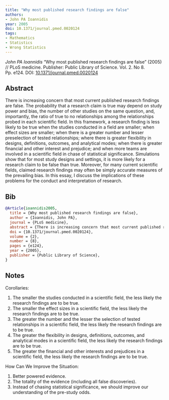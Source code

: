 ```yaml
---
title: "Why most published research findings are false"
authors:
- John PA Ioannidis
year: 2005
doi: 10.1371/journal.pmed.0020124
tags:
- Mathematics
- Statistics
- Wrong Statistics
---
```


<i>John PA Ioannidis</i> <span title="There is increasing concern that most current published research findings are false. The probability that a research claim is true may depend on study power and bias, the number of other studies on the same question, and, importantly, the ratio of true to no relationships among the relationships probed in each scientific field. In this framework, a research finding is less likely to be true when the studies conducted in a field are smaller; when effect sizes are smaller; when there is a greater number and lesser preselection of tested relationships; where there is greater flexibility in designs, definitions, outcomes, and analytical modes; when there is greater financial and other interest and prejudice; and when more teams are involved in a scientific field in chase of statistical significance. Simulations show that for most study designs and settings, it is more likely for a research claim to be false than true. Moreover, for many current scientific fields, claimed research findings may often be simply accurate measures of the prevailing bias. In this essay, I discuss the implications of these problems for the conduct and interpretation of research.">“Why most published research findings are false”</span> (2005) // PLoS medicine. Publisher: Public Library of Science. Vol.&nbsp;2. No&nbsp;8. Pp.&nbsp;e124. DOI:&nbsp;<a href='https://doi.org/10.1371/journal.pmed.0020124'>10.1371/journal.pmed.0020124</a>

## Abstract

There is increasing concern that most current published research findings are false. The probability that a research claim is true may depend on study power and bias, the number of other studies on the same question, and, importantly, the ratio of true to no relationships among the relationships probed in each scientific field. In this framework, a research finding is less likely to be true when the studies conducted in a field are smaller; when effect sizes are smaller; when there is a greater number and lesser preselection of tested relationships; where there is greater flexibility in designs, definitions, outcomes, and analytical modes; when there is greater financial and other interest and prejudice; and when more teams are involved in a scientific field in chase of statistical significance. Simulations show that for most study designs and settings, it is more likely for a research claim to be false than true. Moreover, for many current scientific fields, claimed research findings may often be simply accurate measures of the prevailing bias. In this essay, I discuss the implications of these problems for the conduct and interpretation of research.

## Bib

```bib
@Article{ioannidis2005,
  title = {Why most published research findings are false},
  author = {Ioannidis, John PA},
  journal = {PLoS medicine},
  abstract = {There is increasing concern that most current published research findings are false. The probability that a research claim is true may depend on study power and bias, the number of other studies on the same question, and, importantly, the ratio of true to no relationships among the relationships probed in each scientific field. In this framework, a research finding is less likely to be true when the studies conducted in a field are smaller; when effect sizes are smaller; when there is a greater number and lesser preselection of tested relationships; where there is greater flexibility in designs, definitions, outcomes, and analytical modes; when there is greater financial and other interest and prejudice; and when more teams are involved in a scientific field in chase of statistical significance. Simulations show that for most study designs and settings, it is more likely for a research claim to be false than true. Moreover, for many current scientific fields, claimed research findings may often be simply accurate measures of the prevailing bias. In this essay, I discuss the implications of these problems for the conduct and interpretation of research.},
  doi = {10.1371/journal.pmed.0020124},
  volume = {2},
  number = {8},
  pages = {e124},
  year = {2005},
  publisher = {Public Library of Science},
}
```

## Notes

Corollaries:

1. The smaller the studies conducted in a scientific field,
     the less likely the research findings are to be true.
2. The smaller the effect sizes in a scientific field,
     the less likely the research findings are to be true.
3. The greater the number and the lesser the selection of tested relationships in a scientific field,
     the less likely the research findings are to be true.
4. The greater the flexibility in designs, definitions, outcomes, and analytical modes in a scientific field,
     the less likely the research findings are to be true.
5. The greater the financial and other interests and prejudices in a scientific field,
     the less likely the research findings are to be true.

How Can We Improve the Situation:

1. Better powered evidence.
2. The totality of the evidence (including all false discoveries).
3. Instead of chasing statistical significance, we should improve our understanding of the pre-study odds.
